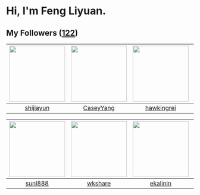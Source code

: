 # Hi, I'm Feng Liyuan.

## My Followers ([122](https://github.com/SunRunAway?tab=followers))

| <img src="https://avatars.githubusercontent.com/u/566037?v=4" width="150" height="150" /> | <img src="https://avatars.githubusercontent.com/u/2445114?v=4" width="150" height="150" /> | <img src="https://avatars.githubusercontent.com/u/3427324?v=4" width="150" height="150" /> | <img src="https://avatars.githubusercontent.com/u/15918072?v=4" width="150" height="150" /> |
| :---------------------------------------------------------------------------------------: | :----------------------------------------------------------------------------------------: | :----------------------------------------------------------------------------------------: | :-----------------------------------------------------------------------------------------: |
|                         [shijiayun](https://github.com/shijiayun)                         |                          [CaseyYang](https://github.com/CaseyYang)                         |                         [hawkingrei](https://github.com/hawkingrei)                        |                     [xzhangxian1008](https://github.com/xzhangxian1008)                     |

| <img src="https://avatars.githubusercontent.com/u/9254545?v=4" width="150" height="150" /> | <img src="https://avatars.githubusercontent.com/u/2918384?v=4" width="150" height="150" /> | <img src="https://avatars.githubusercontent.com/u/234891?v=4" width="150" height="150" /> | <img src="https://avatars.githubusercontent.com/u/14999922?v=4" width="150" height="150" /> |
| :----------------------------------------------------------------------------------------: | :----------------------------------------------------------------------------------------: | :---------------------------------------------------------------------------------------: | :-----------------------------------------------------------------------------------------: |
|                            [sunl888](https://github.com/sunl888)                           |                            [wkshare](https://github.com/wkshare)                           |                          [ekalinin](https://github.com/ekalinin)                          |                        [chenlinholl](https://github.com/chenlinholl)                        |